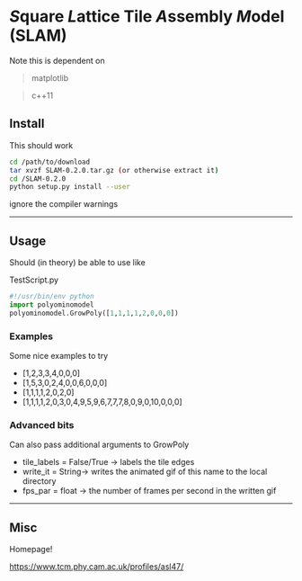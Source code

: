 # *S*quare *L*attice Tile *A*ssembly *M*odel (SLAM)

Note this is dependent on
> matplotlib

> c++11


## Install

This should work
```bash
cd /path/to/download
tar xvzf SLAM-0.2.0.tar.gz (or otherwise extract it)
cd /SLAM-0.2.0
python setup.py install --user 
```
ignore the compiler warnings

---

## Usage

Should (in theory) be able to use like 

TestScript.py
```python
#!/usr/bin/env python
import polyominomodel
polyominomodel.GrowPoly([1,1,1,1,2,0,0,0])
```

### Examples

Some nice examples to try

* [1,2,3,3,4,0,0,0]
* [1,5,3,0,2,4,0,0,6,0,0,0]
* [1,1,1,1,2,0,2,0]
* [1,1,1,1,2,0,3,0,4,9,5,9,6,7,7,7,8,0,9,0,10,0,0,0]
    
### Advanced bits

Can also pass additional arguments to GrowPoly

* tile_labels = False/True -> labels the tile edges
* write_it = String-> writes the animated gif of this name to the local directory
* fps_par  = float -> the number of frames per second in the written gif


---

## Misc

Homepage!

https://www.tcm.phy.cam.ac.uk/profiles/asl47/
